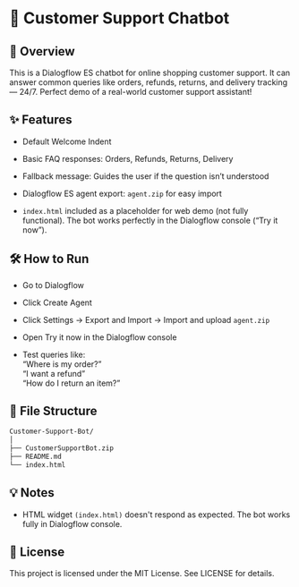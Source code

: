 # 💬 Customer Support Chatbot


## 🚀 Overview
This is a Dialogflow ES chatbot for online shopping customer support. It can answer common queries like orders, refunds, returns, and delivery tracking — 24/7. Perfect demo of a real-world customer support assistant!

## ✨ Features

- Default Welcome Indent

- Basic FAQ responses: Orders, Refunds, Returns, Delivery

- Fallback message: Guides the user if the question isn’t understood

- Dialogflow ES agent export: `agent.zip` for easy import

- `index.html` included as a placeholder for web demo (not fully functional). The bot works perfectly in the Dialogflow console (“Try it now”).

## 🛠️ How to Run 

- Go to Dialogflow 

- Click Create Agent

- Click Settings → Export and Import → Import and upload `agent.zip`

- Open Try it now in the Dialogflow console
- Test queries like: <br> 
“Where is my order?” <br>
“I want a refund” <br>
“How do I return an item?” <br>

## 📂 File Structure
```bash
Customer-Support-Bot/
│
├── CustomerSupportBot.zip        
├── README.md          
└── index.html  
```

## 💡 Notes

- HTML widget `(index.html)` doesn't respond as expected. The bot works fully in Dialogflow console.

## 📄 License

This project is licensed under the MIT License. See LICENSE for details.
